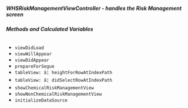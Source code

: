##### **WHSRiskManagementViewController** - handles the Risk Management screen

###### **Methods and Calculated Variables**
- `viewDidLoad`
- `viewWillAppear`
- `viewDidAppear`
- `prepareForSegue`
- `tableView: â¦ heightForRowAtIndexPath`
- `tableView: â¦ didSelectRowAtIndexPath`
- `showChemicalRiskManagementView`
- `showNonChemicalRiskManagementView`
- `initializeDataSource`